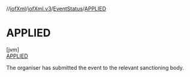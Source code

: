 //[iofXml](../../../../index.md)/[iofXml.v3](../../index.md)/[EventStatus](../index.md)/[APPLIED](index.md)

# APPLIED

[jvm]\
[APPLIED](index.md)

The organiser has submitted the event to the relevant sanctioning body.
